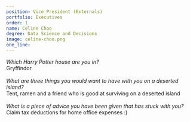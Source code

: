 ```yaml
---
position: Vice President (Externals)
portfolio: Executives
order: 1
name: Celine Choo
degree: Data Science and Decisions
image: celine-choo.png
one_line:
---
```

*Which Harry Potter house are you in?*
<br>
Gryffindor
<br><br>
*What are three things you would want to have with you on a deserted island?*
<br>
Tent, ramen and a friend who is good at surviving on a deserted island
<br><br>
*What is a piece of advice you have been given that has stuck with you?*
<br>
Claim tax deductions for home office expenses :)